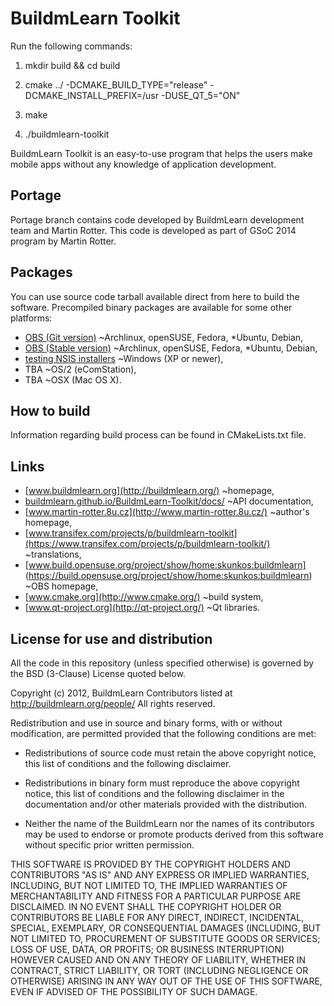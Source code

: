 BuildmLearn Toolkit
===================
Run the following commands:

1) mkdir build && cd build

2) cmake ../ -DCMAKE_BUILD_TYPE="release" -DCMAKE_INSTALL_PREFIX=/usr -DUSE_QT_5="ON"

3) make

4) ./buildmlearn-toolkit

BuildmLearn Toolkit is an easy-to-use program that helps the users make mobile apps without any knowledge of application development.

Portage
-------
Portage branch contains code developed by BuildmLearn development team and Martin Rotter. This code is developed as part of GSoC 2014 program by Martin Rotter.

Packages
--------
You can use source code tarball available direct from here to build the software. Precompiled binary packages are available for some other platforms:

* [OBS (Git version)](http://software.opensuse.org/download.html?project=home%3Askunkos%3Abuildmlearn&package=buildmlearn-toolkit-git)  ~Archlinux, openSUSE, Fedora, *Ubuntu, Debian,
* [OBS (Stable version)](http://software.opensuse.org/download.html?project=home%3Askunkos%3Abuildmlearn&package=buildmlearn-toolkit)  ~Archlinux, openSUSE, Fedora, *Ubuntu, Debian,
* [testing NSIS installers](https://drive.google.com/folderview?id=0B8XNkQ-jUoBYYjMzd3laRHROMnM&usp=drive_web)  ~Windows (XP or newer),
* TBA  ~OS/2 (eComStation),
* TBA  ~OSX (Mac OS X).

How to build
------------
Information regarding build process can be found in CMakeLists.txt file.

Links
-----
* [www.buildmlearn.org](http://buildmlearn.org/)  ~homepage,
* [buildmlearn.github.io/BuildmLearn-Toolkit/docs/](http://buildmlearn.github.io/BuildmLearn-Toolkit/docs/)  ~API documentation,
* [www.martin-rotter.8u.cz](http://www.martin-rotter.8u.cz/)  ~author's homepage,
* [www.transifex.com/projects/p/buildmlearn-toolkit](https://www.transifex.com/projects/p/buildmlearn-toolkit/)  ~translations,
* [www.build.opensuse.org/project/show/home:skunkos:buildmlearn] (https://build.opensuse.org/project/show/home:skunkos:buildmlearn)  ~OBS homepage,
* [www.cmake.org](http://www.cmake.org/)  ~build system,
* [www.qt-project.org](http://qt-project.org/)  ~Qt libraries.

License for use and distribution
---------------------------------
All the code in this repository (unless specified otherwise) is governed by the BSD (3-Clause) License quoted below.

Copyright (c) 2012, BuildmLearn Contributors listed at http://buildmlearn.org/people/
All rights reserved.

Redistribution and use in source and binary forms, with or without
modification, are permitted provided that the following conditions are met:

* Redistributions of source code must retain the above copyright notice, this
  list of conditions and the following disclaimer.

* Redistributions in binary form must reproduce the above copyright notice,
  this list of conditions and the following disclaimer in the documentation
  and/or other materials provided with the distribution.

* Neither the name of the BuildmLearn nor the names of its
  contributors may be used to endorse or promote products derived from
  this software without specific prior written permission.

THIS SOFTWARE IS PROVIDED BY THE COPYRIGHT HOLDERS AND CONTRIBUTORS "AS IS"
AND ANY EXPRESS OR IMPLIED WARRANTIES, INCLUDING, BUT NOT LIMITED TO, THE
IMPLIED WARRANTIES OF MERCHANTABILITY AND FITNESS FOR A PARTICULAR PURPOSE ARE
DISCLAIMED. IN NO EVENT SHALL THE COPYRIGHT HOLDER OR CONTRIBUTORS BE LIABLE
FOR ANY DIRECT, INDIRECT, INCIDENTAL, SPECIAL, EXEMPLARY, OR CONSEQUENTIAL
DAMAGES (INCLUDING, BUT NOT LIMITED TO, PROCUREMENT OF SUBSTITUTE GOODS OR
SERVICES; LOSS OF USE, DATA, OR PROFITS; OR BUSINESS INTERRUPTION) HOWEVER
CAUSED AND ON ANY THEORY OF LIABILITY, WHETHER IN CONTRACT, STRICT LIABILITY,
OR TORT (INCLUDING NEGLIGENCE OR OTHERWISE) ARISING IN ANY WAY OUT OF THE USE
OF THIS SOFTWARE, EVEN IF ADVISED OF THE POSSIBILITY OF SUCH DAMAGE.
